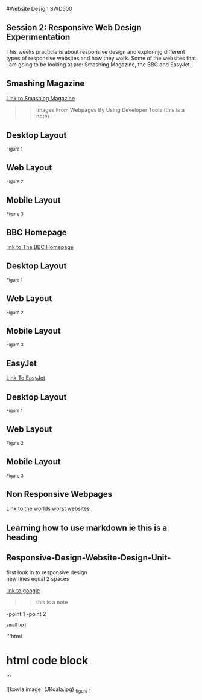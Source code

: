 #Website Design SWD500

## Session 2: Responsive Web Design Experimentation 

This weeks practicle is about responsive design and explorinjg different types of responsive websites and how they work. Some of the websites that i am going to be looking at are: Smashing Magazine, the BBC and EasyJet. 

## Smashing Magazine
[Link to Smashing Magazine](https://www.smashingmagazine.com/)
>> Images From Webpages By Using Developer Tools (this is a note)
## Desktop Layout 
<sub> Figure 1 </sub> 

## Web Layout 
<sub> Figure 2 </sub> 

## Mobile Layout 
<sub> Figure 3 </sub> 

## BBC Homepage 
[link to The BBC Homepage](http://www.bbc.co.uk/)

## Desktop Layout 
<sub> Figure 1 </sub> 

## Web Layout 
<sub> Figure 2 </sub> 

## Mobile Layout 
<sub> Figure 3 </sub> 

## EasyJet 
[Link To EasyJet](http://www.easyjet.com/en)

## Desktop Layout 
<sub> Figure 1 </sub> 

## Web Layout 
<sub> Figure 2 </sub> 

## Mobile Layout 
<sub> Figure 3 </sub> 



## Non Responsive Webpages 
[Link to the worlds worst websites](http://www.webpagesthatsuck.com/)





## Learning how to use markdown ie this is a heading 
## Responsive-Design-Website-Design-Unit-

first look in to responsive design  
new lines equal 2 spaces 

[link to google](http://www.google.co.uk)

>>  this is a note 

-point 1 
-point 2 

<sub> small text </sub> 

'''html
<h1> html code block </h1>
'''

![kowla image] (JKoala.jpg)
<sub> figure 1  </sub> 
